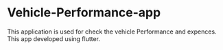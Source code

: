 # Vehicle-Performance-app
This application is used for check the vehicle Performance and expences. 
This app developed using flutter.
